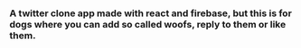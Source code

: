 ### A twitter clone app made with react and firebase, but this is for dogs where you can add so called woofs, reply to them or like them.
